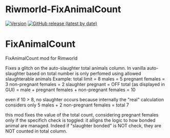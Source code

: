 # Riwmorld-FixAnimalCount

[![Version](https://img.shields.io/badge/Rimworld-1.4-green.svg)](http://rimworldgame.com/)
[![GitHub release (latest by date)](https://img.shields.io/github/v/release/angelolocritani/Rimworld-FixAnimalCount)](https://github.com/angelolocritani/Rimworld-FixAnimalCount/releases/latest)
# FixAnimalCount

 FixAnimalCount mod for Rimworld


Fixes a glitch on the auto-slaughter total animals column.
In vanilla auto-slaughter based on total number is only perfomed using allowed slaughterable animals
Example:
total limit = 8
males = 5
pregnant females = 3
non-pregnant females = 2
slaughter pregnant = OFF
total (as displayed in GUI) = male + pregnant females + non-pregnant females = 10

even if 10 > 8, no slaughter occurs because internally the "real" calculation considers only 5 males + 2 non-pregnant females = total 7

this mod fixes the value of the total count, considering pregnant females only if the specifich check is toggled: it alligns the logic to how bonded animal are managed. Indeed if "slaughter bonded" is NOT check, they are NOT counted in total column.

